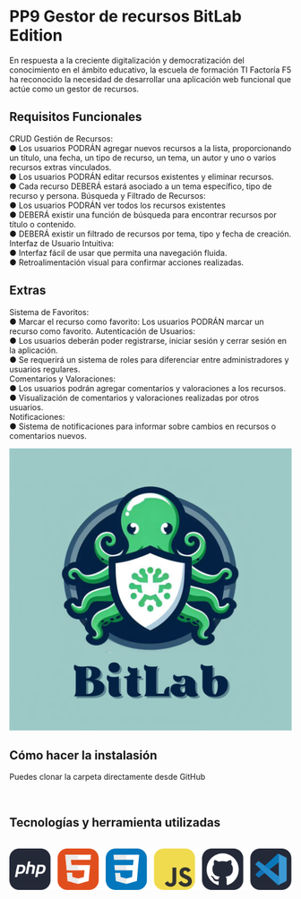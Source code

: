 <h1>PP9 Gestor de recursos BitLab Edition</h1>

<p>En respuesta a la creciente digitalización y democratización del conocimiento en el ámbito educativo, la escuela de formación TI Factoría F5 ha reconocido la necesidad de desarrollar una aplicación web funcional que actúe como un gestor de recursos. </p>

<h2>Requisitos Funcionales</h2>

<p>
CRUD Gestión de Recursos:
<br>
● Los usuarios PODRÁN agregar nuevos recursos a la lista, proporcionando un título, una fecha, un tipo
de recurso, un tema, un autor y uno o varios recursos extras vinculados.
<br>
● Los usuarios PODRÁN editar recursos existentes y eliminar recursos.
<br>
● Cada recurso DEBERÁ estará asociado a un tema específico, tipo de recurso y persona.
Búsqueda y Filtrado de Recursos:
<br>
● Los usuarios PODRÁN ver todos los recursos existentes
<br>
● DEBERÁ existir una función de búsqueda para encontrar recursos por título o contenido.
<br>
● DEBERÁ existir un filtrado de recursos por tema, tipo y fecha de creación.
Interfaz de Usuario Intuitiva:
<br>
● Interfaz fácil de usar que permita una navegación fluida.
<br>
● Retroalimentación visual para confirmar acciones realizadas.
</p>

<h2>Extras</h2>

<p>Sistema de Favoritos:
<br>
● Marcar el recurso como favorito: Los usuarios PODRÁN marcar un recurso como favorito.
Autenticación de Usuarios:
<br>
● Los usuarios deberán poder registrarse, iniciar sesión y cerrar sesión en la aplicación.
<br>
● Se requerirá un sistema de roles para diferenciar entre administradores y usuarios regulares.
<br>
Comentarios y Valoraciones:
<br>
● Los usuarios podrán agregar comentarios y valoraciones a los recursos.
<br>
● Visualización de comentarios y valoraciones realizadas por otros usuarios.
<br>
Notificaciones:
<br>
● Sistema de notificaciones para informar sobre cambios en recursos o comentarios nuevos.
</p>

<img src="1.png">
<br>
<h2>Cómo hacer la instalasión</h2>
<p>Puedes clonar la carpeta directamente desde GitHub</p>
<br>
<h2>Tecnologías y herramienta utilizadas</h2>
<br>
<img src="a.svg">
